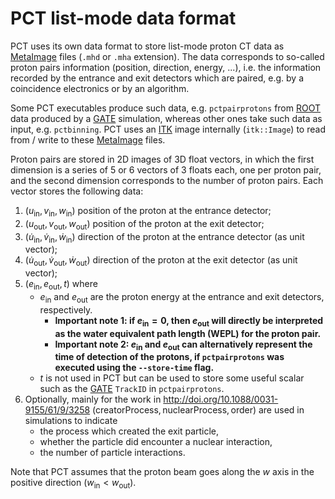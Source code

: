 # PCT list-mode data format

PCT uses its own data format to store list-mode proton CT data as [MetaImage](https://itk.org/Wiki/ITK/MetaIO/Documentation) files (`.mhd` or `.mha` extension). The data corresponds to so-called proton pairs information (position, direction, energy, ...), i.e. the information recorded by the entrance and exit detectors which are paired, e.g.  by a coincidence electronics or by an algorithm.

Some PCT executables produce such data, e.g. `pctpairprotons` from [ROOT](https://root.cern/) data produced by a [GATE](https://github.com/OpenGATE/opengate) simulation, whereas other ones take such data as input, e.g. `pctbinning`. PCT uses an [ITK](https://itk.org/) image internally (`itk::Image`) to read from / write to these [MetaImage](https://itk.org/Wiki/ITK/MetaIO/Documentation) files.

Proton pairs are stored in 2D images of 3D float vectors, in which the first dimension is a series of 5 or 6 vectors of 3 floats each, one per proton pair, and the second dimension corresponds to the number of proton pairs. Each vector stores the following data:

1. $(u_{\text{in}},v_{\text{in}},w_{\text{in}})$ position of the proton at the entrance detector;
2. $(u_{\text{out}},v_{\text{out}},w_{\text{out}})$ position of the proton at the exit detector;
3. $(\dot u_{\text{in}}, \dot v_{\text{in}}, \dot w_{\text{in}})$ direction of the proton at the entrance detector (as unit vector);
4. $(\dot u_{\text{out}}, \dot v_{\text{out}}, \dot w_{\text{out}})$ direction of the proton at the exit detector (as unit vector);
5. $(e_{\text{in}},e_{\text{out}},t)$ where
    - $e_{\text{in}}$ and $e_{\text{out}}$ are the proton energy at the entrance and exit detectors, respectively.
        - **Important note 1: if $e_{\text{in}}=0$, then $e_{\text{out}}$ will directly be interpreted as the water equivalent path length (WEPL) for the proton pair.**
        - **Important note 2: $e_{\text{in}}$ and $e_{\text{out}}$ can alternatively represent the time of detection of the protons, if `pctpairprotons` was executed using the `--store-time` flag.**
    - $t$ is not used in PCT but can be used to store some useful scalar such as the [GATE](https://github.com/OpenGATE/opengate) `TrackID` in `pctpairprotons`.
6. Optionally, mainly for the work in http://doi.org/10.1088/0031-9155/61/9/3258 $(\text{creatorProcess}, \text{nuclearProcess}, \text{order})$ are used in simulations to indicate
    - the process which created the exit particle,
    - whether the particle did encounter a nuclear interaction,
    - the number of particle interactions.

Note that PCT assumes that the proton beam goes along the $w$ axis in the positive direction ($w_{\text{in}} < w_{\text{out}}$).
